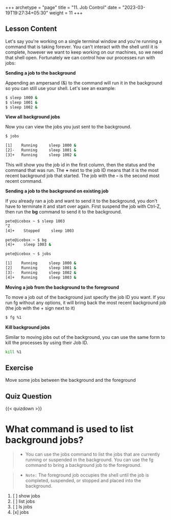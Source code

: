 +++
archetype = "page"
title = "11. Job Control"
date = "2023-03-19T19:27:34+05:30"
weight = 11
+++

## Lesson Content

Let's say you're working on a single terminal window and you're running a command that is taking forever. You can't interact with the shell until it is complete, however we want to keep working on our machines, so we need that shell open. Fortunately we can control how our processes run with jobs: 

**Sending a job to the background**

Appending an ampersand (&) to the command will run it in the background so you can still use your shell. Let's see an example:

```bash
$ sleep 1000 &
$ sleep 1001 &
$ sleep 1002 &
```

**View all background jobs**

Now you can view the jobs you just sent to the background.

```bash
$ jobs

[1]    Running     sleep 1000 &
[2]-   Running     sleep 1001 &
[3]+   Running     sleep 1002 &

```

This will show you the job id in the first column, then the status and the command that was run. The **+** next to the job ID means that it is the most recent background job that started. The job with the **-** is the second most recent command.

**Sending a job to the background on existing job**

If you already ran a job and want to send it to the background, you don't have to terminate it and start over again. First suspend the job with Ctrl-Z, then run the **bg** command to send it to the background.

```bash
pete@icebox ~ $ sleep 1003
^Z
[4]+    Stopped     sleep 1003

pete@icebox ~ $ bg
[4]+    sleep 1003 &

pete@icebox ~ $ jobs

[1]    Running     sleep 1000 &
[2]    Running     sleep 1001 &
[3]-   Running     sleep 1002 &
[4]+   Running     sleep 1003 &
```

**Moving a job from the background to the foreground**

To move a job out of the background just specify the job ID you want. If you run fg without any options, it will bring back the most recent background job (the job with the + sign next to it)

```bash
$ fg %1
```

**Kill background jobs**

Similar to moving jobs out of the background, you can use the same form to kill the processes by using their Job ID.

```bash
kill %1
```

## Exercise

Move some jobs between the background and the foreground

## Quiz Question

{{< quizdown >}}

# What command is used to list background jobs?

> - You can use the jobs command to list the jobs that are currently running or suspended in the background. You can use the fg command to bring a background job to the foreground. 

> - ```Note:``` The foreground job occupies the shell until the job is completed, suspended, or stopped and placed into the background.

1. [ ] show jobs
2. [ ] list jobs
3. [ ] ls jobs
4. [x] jobs
